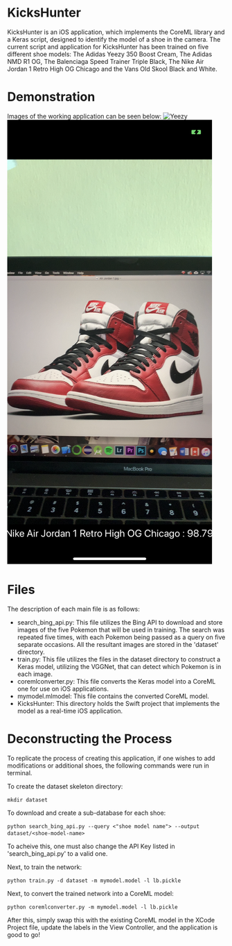 # KicksHunter
KicksHunter is an iOS application, which implements the CoreML library and a Keras script, designed to identify the model of a shoe in the camera. 
The current script and application for KicksHunter has been trained on five different shoe models: The Adidas Yeezy 350 Boost Cream, The Adidas NMD R1 OG, The Balenciaga Speed Trainer Triple Black, The Nike Air Jordan 1 Retro High OG Chicago and the Vans Old Skool Black and White.


# Demonstration
Images of the working application can be seen below:
![Yeezy](utilities/Demo1.PNG)
![AirJordan](utilities/Demo2.PNG)


# Files
The description of each main file is as follows:
* search_bing_api.py: This file utilizes the Bing API to download and store images of the five Pokemon that will be used in training. The search was repeated five times, with each Pokemon being passed as a query on five separate occasions. All the resultant images are stored in the 'dataset' directory. 
* train.py: This file utilizes the files in the dataset directory to construct a Keras model, utilizing the VGGNet, that can detect which Pokemon is in each image.
* coremlconverter.py: This file converts the Keras model into a CoreML one for use on iOS applications.
* mymodel.mlmodel: This file contains the converted CoreML model.
* KicksHunter: This directory holds the Swift project that implements the model as a real-time iOS application.


# Deconstructing the Process
To replicate the process of creating this application, if one wishes to add modifications or additional shoes, the following commands were run in terminal.

To create the dataset skeleton directory:
```
mkdir dataset
```

To download and create a sub-database for each shoe:
```
python search_bing_api.py --query <"shoe model name"> --output dataset/<shoe-model-name>
```
To acheive this, one must also change the API Key listed in 'search_bing_api.py' to a valid one.


Next, to train the network:
```
python train.py -d dataset -m mymodel.model -l lb.pickle
```

Next, to convert the trained network into a CoreML model:
```
python coremlconverter.py -m mymodel.model -l lb.pickle
```

After this, simply swap this with the existing CoreML model in the XCode Project file, update the labels in the View Controller, and the application is good to go!
